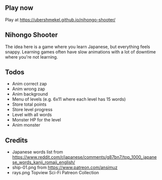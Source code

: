 ## Play now

Play at https://ubershmekel.github.io/nihongo-shooter/

## Nihongo Shooter

The idea here is a game where you learn Japanese, but everything feels snappy.
Learning games often have slow animations with a lot of downtime where you're
not learning.

## Todos

* Anim correct zap
* Anim wrong zap
* Anim background
* Menu of levels (e.g. 6x11 where each level has 15 words)
* Store total points
* Store level progress
* Level with all words
* Monster HP for the level
* Anim monster

## Credits

* Japanese words list from https://www.reddit.com/r/japanese/comments/g87bn7/top_1000_japanese_words_kanji_romaji_english/
* ship-01.png from https://www.patreon.com/ansimuz
* rays.png Topview Sci-Fi Patreon Collection
